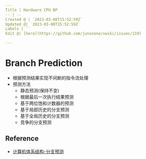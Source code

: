 ```yaml
---
Title | Hardware CPU BP
-- | --
Created @ | `2023-03-08T15:52:59Z`
Updated @| `2023-03-08T15:52:59Z`
Labels | ``
Edit @| [here](https://github.com/junxnone/xwiki/issues/219)

---
```

# Branch Prediction
- 根据预测结果实现不间断的指令流处理
- 预测方法
  - 静态预测(保持不变)
  - 根据最后一次执行结果预测
  - 基于两位饱和计数器的预测
  - 基于局部历史的分支预测
  - 基于全局历史的分支预测
  - 竞争的分支预测

## Reference
- [计算机体系结构-分支预测](https://zhuanlan.zhihu.com/p/490749315)
